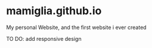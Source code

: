 # mamiglia.github.io
My personal Website, and the first website i ever created  
  
TO DO: add responsive design
